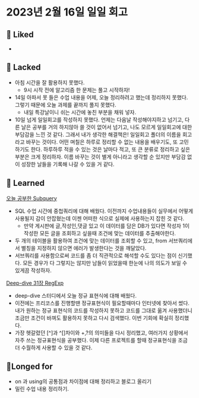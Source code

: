 # 2023년 2월 16일 일일 회고

## 💟 Liked
- 

## 🤦 Lacked 
- 아침 시간을 잘 활용하지 못했다.
  - 9시 시작 전에 알고리즘 한 문제는 풀고 시작하자!
- 14일 아파서 못 들은 수업 내용을 어제, 오늘 정리하려고 했는데 정리하지 못했다. 그렇기 때문에 오늘 과제를 끝까지 풀지 못했다.
  - 내일 특강날이니 쉬는 시간에 놓친 부분을 채워 넣자.
- 10일 넘게 일일회고를 작성하지 못했다. 언제는 다음날 작성해야지하고 넘기고, 다른 날은 공부를 거의 하지않아 쓸 것이 없어서 넘기고, 나도 모르게 일일회고에 대한 부담감을 느낀 것 같다. 그래서 내가 생각한 해결책은! 일일회고 폴더의 이름을  회고라고 바꾸는 것이다. 어떤 며칠은 하루로 정리할 수 없는 내용을 배우기도, 또 고민하기도 한다. 하루하루 적을 수 있는 것은 날마다 적고, 또 큰 분류로 정리하고 싶은 부분은 크게 정리하자. 이름 바꾸는 것이  별게 아니라고 생각할 순 있지만 부담감 없이 성장한 날들을 기록해 나갈 수 있을 거 같다.

## 🧘 Learned
[오늘 공부한 Subquery ](DB\SQL\Nested_Query)

- SQL 수업 시간에 중첩쿼리에 대해 배웠다. 이전까지 수업내용들이 실무에서 어떻게 사용될지 감이 안잡혔는데 이젠 어떠한 식으로 실제에 사용하는지 잡힌 것 같다.
  - 만약 게시판에 글,작성인,댓글 있고 이 데이터를 담은 DB가 있다면 작성자 1이 작성한 모든 글을 조회하고 싶을때 조건에 맞는 데이터를 추출해야한다.
- 두 개의 테이블을 활용하여 조건에 맞는 데이터를 조회할 수 있고, from 서브쿼리에서 별칭을 지정하지 않으면 에러가 발생한다는 것을 깨달았다.
- 서브쿼리를 사용함으로써 코드를 좀 더 직관적으로 해석할 수도 있다는 점이 신기했다. 모든 경우가 다 그렇지는 않지만 남들이 읽었을때 한눈에 나의 의도가 보일 수 있게끔 작성하자.


[Deep-dive 31장 RegExp](https://github.com/menduck/Javascript-Deep-Dive-Study/commit/96408827a0449a23554994eefc5515bc80a93875)

- deep-dive 스터디에서 오늘 정규 표현식에 대해 배웠다.
- 이전에는 프리코스를 진행할땐 정규표현식이 필요할때마다 인터넷에 찾아서 썼다. 내가 원하는 정규 표현식의 코드를 작성하지 못하고 코드를 그대로 옮겨 사용했더니 조금만 조건이 바껴도 활용하지 못하고 다시 검색했다. 이번 기회에 확실히 정리했다.
- 가장 헷갈렸던 [^]과 ^[\]차이와 +,?의 의미들을 다시 정리했고, 여러가지 상황에서 자주 쓰는 정규표현식을 공부했다. 이제 다른 프로젝트를 할때 정규표현식을  조금 더 수월하게 사용할 수 있을 것 같다.

## 🙏Longed for
- on 과 using의 공통점과 차이점에 대해 정리하고 블로그 올리기
- 밀린 수업 내용 정리하기.